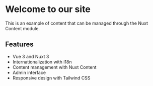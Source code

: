 # Welcome to our site

This is an example of content that can be managed through the Nuxt Content module.

## Features

- Vue 3 and Nuxt 3
- Internationalization with i18n
- Content management with Nuxt Content
- Admin interface
- Responsive design with Tailwind CSS